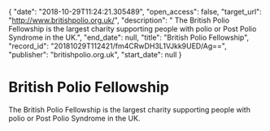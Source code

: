 {
  "date": "2018-10-29T11:24:21.305489", 
  "open_access": false, 
  "target_url": "http://www.britishpolio.org.uk/", 
  "description": " The British Polio Fellowship is the largest charity supporting people with polio or Post Polio Syndrome in the UK.", 
  "end_date": null, 
  "title": "British Polio Fellowship", 
  "record_id": "20181029T112421/fm4CRwDH3L1VJkk9UED/Ag==", 
  "publisher": "britishpolio.org.uk", 
  "start_date": null
}

# British Polio Fellowship

 The British Polio Fellowship is the largest charity supporting people with polio or Post Polio Syndrome in the UK.